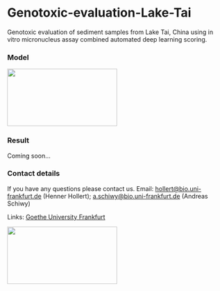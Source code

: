 # Genotoxic-evaluation-Lake-Tai
Genotoxic evaluation of sediment samples from Lake Tai, China using in vitro micronucleus assay combined automated deep learning scoring.

### Model
<img src="https://github.com/Tianyu-Zhang0319/Genotoxic-evaluation-Lake-Tai/tree/main/Figures/Model.png" width="253" height="132"/>


### Result
Coming soon...

### Contact details
If you have any questions please contact us. 
Email: hollert@bio.uni-frankfurt.de (Henner Hollert); a.schiwy@bio.uni-frankfurt.de (Andreas Schiwy)

Links: [Goethe University Frankfurt](https://www.goethe-university-frankfurt.de/en?legacy_request=1)

<img src="https://github.com/Tianyu-Zhang0319/Genotoxic-evaluation-Lake-Tai/tree/main/Figures/Goethe.png" width="253" height="132"/>
